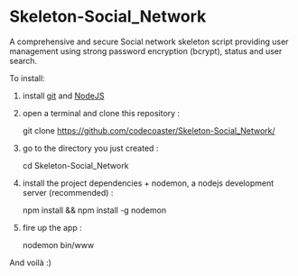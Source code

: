 # Skeleton-Social_Network
A comprehensive and secure Social network skeleton script providing user management using strong password encryption (bcrypt), status and user search.

To install:

1) install [git](https://git-scm.com/book/en/v2/Getting-Started-Installing-Git) and [NodeJS](http://nodejs.org)

2) open a terminal and clone this repository :  

    git clone https://github.com/codecoaster/Skeleton-Social_Network/
    
    
3) go to the directory you just created : 

    cd Skeleton-Social_Network

4) install the project dependencies + nodemon, a nodejs development server (recommended) :

    npm install && npm install -g nodemon

5) fire up the app : 

    nodemon bin/www
    
 And voilà :)

